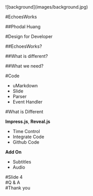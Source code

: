 <section>
![background](images/background.jpg)

#EchoesWorks

##Phodal Huang
  
</section>
<section>

#Design for Developer

##EchoesWorks?

##What is different?

##What we need?
</section>
<section>
#Code

* uMarkdown
* Slide
* Parser
* Event Handler

</section>
<section>
#What is Different 

**Impress.js**, **Reveal.js**

* Time Control
* Integrate Code
* Github Code
 
**Add On**
 
* Subtitles
* Audio 

</section>
<section>
#Slide 4
</section>
<section class="first">
#Q & A
</section>
<section class="first">
#Thank you
</section>
